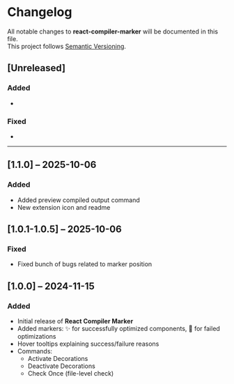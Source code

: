 # Changelog

All notable changes to **react-compiler-marker** will be documented in this file.  
This project follows [Semantic Versioning](https://semver.org).

## [Unreleased]
### Added
-  

### Fixed
-  

---

## [1.1.0] – 2025-10-06

### Added
- Added preview compiled output command
- New extension icon and readme

## [1.0.1-1.0.5] – 2025-10-06

### Fixed
- Fixed bunch of bugs related to marker position

## [1.0.0] – 2024-11-15
### Added
- Initial release of **React Compiler Marker**  
- Added markers: ✨ for successfully optimized components, 🚫 for failed optimizations  
- Hover tooltips explaining success/failure reasons  
- Commands:
  - Activate Decorations  
  - Deactivate Decorations  
  - Check Once (file-level check)  